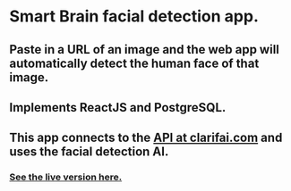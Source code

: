 # Smart Brain facial detection app.

## Paste in a URL of an image and the web app will automatically detect the human face of that image.
## Implements ReactJS and PostgreSQL.

## This app connects to the [API at clarifai.com](https://help.clarifai.com/hc/en-us/articles/1500001795562-Detect-faces-in-your-photos) and uses the facial detection AI.

### [See the live version here.](https://nimble-shortbread-540549.netlify.app/)
